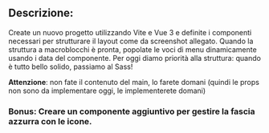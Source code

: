 ## Descrizione:
Create un nuovo progetto utilizzando Vite e Vue 3 e definite i componenti necessari per strutturare il layout come da screenshot allegato. Quando la struttura a macroblocchi è pronta, popolate le voci di menu dinamicamente usando i data del componente. Per oggi diamo priorità alla struttura: quando è tutto bello solido, passiamo al Sass!

**Attenzione**: non fate il contenuto del main, lo farete domani (quindi le props non sono da implementare oggi, le implementerete domani)
### Bonus: Creare un componente aggiuntivo per gestire la fascia azzurra con le icone.